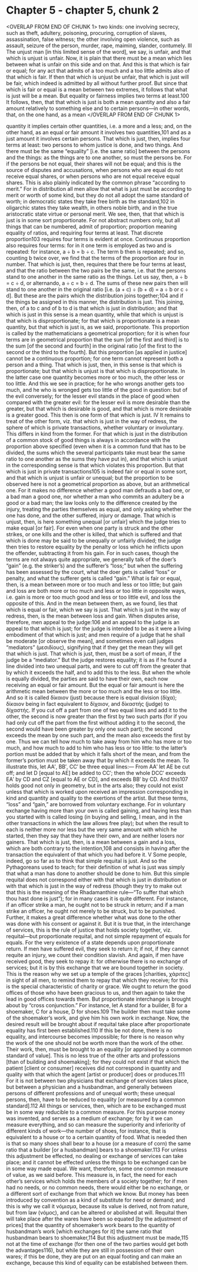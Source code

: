# Chapter 5 - chapter 5, chunk 2

<OVERLAP FROM END OF CHUNK 1>
two kinds: one involving secrecy, such as theft, adultery, poisoning, procuring, corruption of slaves, assassination, false witness; the other involving open violence, such as assault, seizure of the person, murder, rape, maiming, slander, contumely. III The unjust man [in this limited sense of the word], we say, is unfair, and that which is unjust is unfair. Now, it is plain that there must be a mean which lies between what is unfair on this side and on that. And this is that which is fair or equal; for any act that admits of a too much and a too little admits also of that which is fair. If then that which is unjust be unfair, that which is just will be fair, which indeed is admitted by all without further proof. But since that which is fair or equal is a mean between two extremes, it follows that what is just will be a mean. But equality or fairness implies two terms at least.100 It follows, then, that that which is just is both a mean quantity and also a fair amount relatively to something else and to certain persons⁠—in other words, that, on the one hand, as a mean
</OVERLAP FROM END OF CHUNK 1>

quantity it implies certain other quantities, i.e. a more and a less; and, on the other hand, as an equal or fair amount it involves two quantities,101 and as a just amount it involves certain persons. That which is just, then, implies four terms at least: two persons to whom justice is done, and two things. And there must be the same “equality” [i.e. the same ratio] between the persons and the things: as the things are to one another, so must the persons be. For if the persons be not equal, their shares will not be equal; and this is the source of disputes and accusations, when persons who are equal do not receive equal shares, or when persons who are not equal receive equal shares. This is also plainly indicated by the common phrase “according to merit.” For in distribution all men allow that what is just must be according to merit or worth of some kind, but they do not all adopt the same standard of worth; in democratic states they take free birth as the standard,102 in oligarchic states they take wealth, in others noble birth, and in the true aristocratic state virtue or personal merit. We see, then, that that which is just is in some sort proportionate. For not abstract numbers only, but all things that can be numbered, admit of proportion; proportion meaning equality of ratios, and requiring four terms at least. That discrete proportion103 requires four terms is evident at once. Continuous proportion also requires four terms: for in it one term is employed as two and is repeated: for instance, a ÷ b = b ÷ c. The term b then is repeated; and so, counting b twice over, we find that the terms of the proportion are four in number. That which is just, then, requires that there be four terms at least, and that the ratio between the two pairs be the same, i.e. that the persons stand to one another in the same ratio as the things. Let us say, then, a ÷ b = c ÷ d, or alternando, a ÷ c = b ÷ d. The sums of these new pairs then will stand to one another in the original ratio [i.e. (a + c) ÷ (b + d) = a ÷ b or c ÷ d]. But these are the pairs which the distribution joins together;104 and if the things be assigned in this manner, the distribution is just. This joining, then, of a to c and of b to d is that which is just in distribution; and that which is just in this sense is a mean quantity, while that which is unjust is that which is disproportionate; for that which is proportionate is a mean quantity, but that which is just is, as we said, proportionate. This proportion is called by the mathematicians a geometrical proportion; for it is when four terms are in geometrical proportion that the sum [of the first and third] is to the sum [of the second and fourth] in the original ratio [of the first to the second or the third to the fourth]. But this proportion [as applied in justice] cannot be a continuous proportion; for one term cannot represent both a person and a thing. That which is just, then, in this sense is that which is proportionate; but that which is unjust is that which is disproportionate. In the latter case one quantity becomes more or too much, the other less or too little. And this we see in practice; for he who wrongs another gets too much, and he who is wronged gets too little of the good in question: but of the evil conversely; for the lesser evil stands in the place of good when compared with the greater evil: for the lesser evil is more desirable than the greater, but that which is desirable is good, and that which is more desirable is a greater good. This then is one form of that which is just. IV It remains to treat of the other form, viz. that which is just in the way of redress, the sphere of which is private transactions, whether voluntary or involuntary. This differs in kind from the former. For that which is just in the distribution of a common stock of good things is always in accordance with the proportion above specified (even when it is a common fund that has to be divided, the sums which the several participants take must bear the same ratio to one another as the sums they have put in), and that which is unjust in the corresponding sense is that which violates this proportion. But that which is just in private transactions105 is indeed fair or equal in some sort, and that which is unjust is unfair or unequal; but the proportion to be observed here is not a geometrical proportion as above, but an arithmetical one. For it makes no difference whether a good man defrauds a bad one, or a bad man a good one, nor whether a man who commits an adultery be a good or a bad man; the law looks only to the difference created by the injury, treating the parties themselves as equal, and only asking whether the one has done, and the other suffered, injury or damage. That which is unjust, then, is here something unequal [or unfair] which the judge tries to make equal [or fair]. For even when one party is struck and the other strikes, or one kills and the other is killed, that which is suffered and that which is done may be said to be unequally or unfairly divided; the judge then tries to restore equality by the penalty or loss which he inflicts upon the offender, subtracting it from his gain. For in such cases, though the terms are not always quite appropriate, we generally talk of the doer’s “gain” (e.g. the striker’s) and the sufferer’s “loss;” but when the suffering has been assessed by the court, what the doer gets is called “loss” or penalty, and what the sufferer gets is called “gain.” What is fair or equal, then, is a mean between more or too much and less or too little; but gain and loss are both more or too much and less or too little in opposite ways, i.e. gain is more or too much good and less or too little evil, and loss the opposite of this. And in the mean between them, as we found, lies that which is equal or fair, which we say is just. That which is just in the way of redress, then, is the mean between loss and gain. When disputes arise, therefore, men appeal to the judge:106 and an appeal to the judge is an appeal to that which is just; for the judge is intended to be as it were a living embodiment of that which is just; and men require of a judge that he shall be moderate [or observe the mean], and sometimes even call judges “mediators” (μεσιδίους), signifying that if they get the mean they will get that which is just. That which is just, then, must be a sort of mean, if the judge be a “mediator.” But the judge restores equality; it is as if he found a line divided into two unequal parts, and were to cut off from the greater that by which it exceeds the half, and to add this to the less. But when the whole is equally divided, the parties are said to have their own, each now receiving an equal or fair amount. But the equal or fair amount is here the arithmetic mean between the more or too much and the less or too little. And so it is called δίκαιον (just) because there is equal division (δίχα); δίκαιον being in fact equivalent to δίχαιον, and δίκαστής (judge) to δίχαστής. If you cut off a part from one of two equal lines and add it to the other, the second is now greater than the first by two such parts (for if you had only cut off the part from the first without adding it to the second, the second would have been greater by only one such part); the second exceeds the mean by one such part, and the mean also exceeds the first by one. Thus we can tell how much to take away from him who has more or too much, and how much to add to him who has less or too little: to the latter’s portion must be added that by which it falls short of the mean, and from the former’s portion must be taken away that by which it exceeds the mean. To illustrate this, let AA′, BB′, CC′ be three equal lines:⁠— From AA′ let AE be cut off; and let D [equal to AE] be added to CC′; then the whole DCC′ exceeds EA′ by CD and CZ [equal to AE or CD], and exceeds BB′ by CD. And this107 holds good not only in geometry, but in the arts also; they could not exist unless that which is worked upon received an impression corresponding in kind and quantity and quality to the exertions of the artist. But these terms, “loss” and “gain,” are borrowed from voluntary exchange. For in voluntary exchange having more than your own is called gaining, and having less than you started with is called losing (in buying and selling, I mean, and in the other transactions in which the law allows free play); but when the result to each is neither more nor less but the very same amount with which he started, then they say that they have their own, and are neither losers nor gainers. That which is just, then, is a mean between a gain and a loss, which are both contrary to the intention,108 and consists in having after the transaction the equivalent of that which you had before it. V Some people, indeed, go so far as to think that simple requital is just. And so the Pythagoreans used to teach; for their definition of what is just was simply that what a man has done to another should be done to him. But this simple requital does not correspond either with that which is just in distribution or with that which is just in the way of redress (though they try to make out that this is the meaning of the Rhadamanthine rule⁠—“To suffer that which thou hast done is just”); for in many cases it is quite different. For instance, if an officer strike a man, he ought not to be struck in return; and if a man strike an officer, he ought not merely to be struck, but to be punished. Further, it makes a great difference whether what was done to the other was done with his consent or against it. But it is true that, in the interchange of services, this is the rule of justice that holds society together, viz. requital⁠—but proportionate requital, and not simple repayment of equals for equals. For the very existence of a state depends upon proportionate return. If men have suffered evil, they seek to return it; if not, if they cannot requite an injury, we count their condition slavish. And again, if men have received good, they seek to repay it: for otherwise there is no exchange of services; but it is by this exchange that we are bound together in society. This is the reason why we set up a temple of the graces [charities, χάριτες] in sight of all men, to remind them to repay that which they receive; for this is the special characteristic of charity or grace. We ought to return the good offices of those who have been gracious to us, and then again to take the lead in good offices towards them. But proportionate interchange is brought about by “cross conjunction.” For instance, let A stand for a builder, B for a shoemaker, C for a house, D for shoes.109 The builder then must take some of the shoemaker’s work, and give him his own work in exchange. Now, the desired result will be brought about if requital take place after proportionate equality has first been established.110 If this be not done, there is no equality, and intercourse becomes impossible; for there is no reason why the work of the one should not be worth more than the work of the other. Their work, then, must be brought to an equality [or appraised by a common standard of value]. This is no less true of the other arts and professions [than of building and shoemaking]; for they could not exist if that which the patient [client or consumer] receives did not correspond in quantity and quality with that which the agent [artist or producer] does or produces.111 For it is not between two physicians that exchange of services takes place, but between a physician and a husbandman, and generally between persons of different professions and of unequal worth; these unequal persons, then, have to be reduced to equality [or measured by a common standard].112 All things or services, then, which are to be exchanged must be in some way reducible to a common measure. For this purpose money was invented, and serves as a medium of exchange; for by it we can measure everything, and so can measure the superiority and inferiority of different kinds of work⁠—the number of shoes, for instance, that is equivalent to a house or to a certain quantity of food. What is needed then is that so many shoes shall bear to a house (or a measure of corn) the same ratio that a builder [or a husbandman] bears to a shoemaker.113 For unless this adjustment be effected, no dealing or exchange of services can take place; and it cannot be effected unless the things to be exchanged can be in some way made equal. We want, therefore, some one common measure of value, as we said before. This measure is, in fact, the need for each other’s services which holds the members of a society together; for if men had no needs, or no common needs, there would either be no exchange, or a different sort of exchange from that which we know. But money has been introduced by convention as a kind of substitute for need or demand; and this is why we call it νόμισμα, because its value is derived, not from nature, but from law (νόμος), and can be altered or abolished at will. Requital then will take place after the wares have been so equated [by the adjustment of prices] that the quantity of shoemaker’s work bears to the quantity of husbandman’s work [which exchanges for it] the same ratio that husbandman bears to shoemaker,114 But this adjustment must be made,115 not at the time of exchange (for then one of the two parties would get both the advantages116), but while they are still in possession of their own wares; if this be done, they are put on an equal footing and can make an exchange, because this kind of equality can be established between them.
